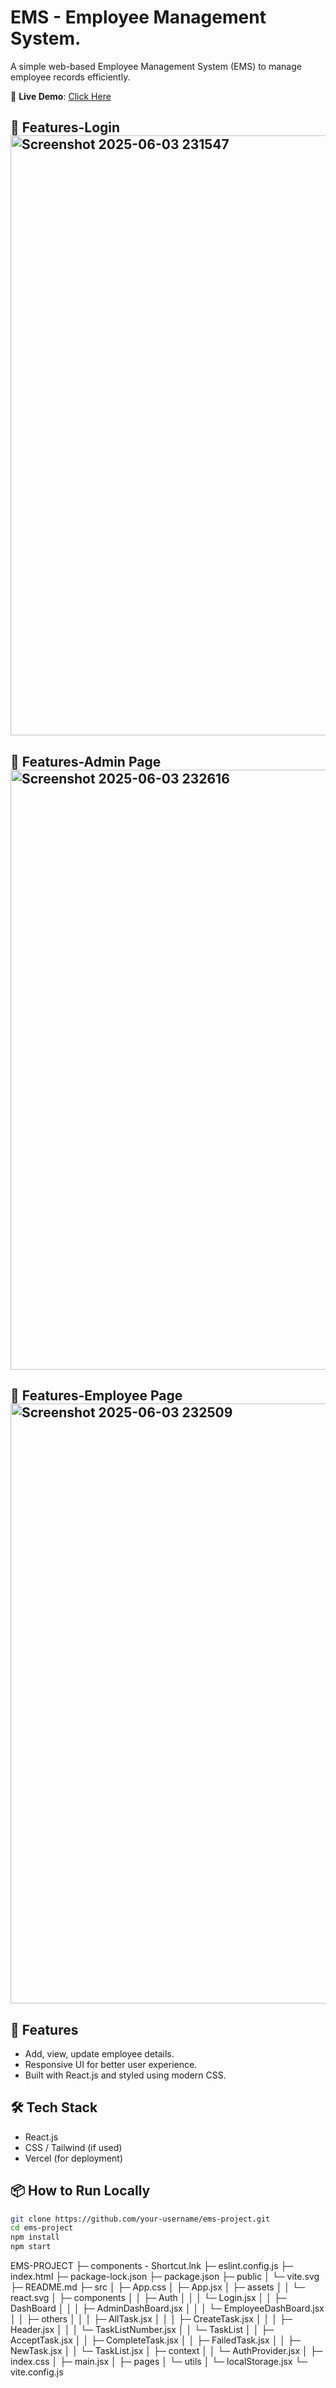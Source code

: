 # EMS - Employee Management System.

A simple web-based Employee Management System (EMS) to manage employee records efficiently.

🔗 **Live Demo**: [Click Here](https://ems-project-eight.vercel.app/)
## 🚀 Features-Login <img width="960" alt="Screenshot 2025-06-03 231547" src="https://github.com/user-attachments/assets/3ed82857-e6ae-4dbe-8ad9-322c83d11ea0" />
## 🚀 Features-Admin Page <img width="960" alt="Screenshot 2025-06-03 232616" src="https://github.com/user-attachments/assets/c13b1860-0772-4d39-811c-94b8520bda11" />
## 🚀 Features-Employee Page<img width="960" alt="Screenshot 2025-06-03 232509" src="https://github.com/user-attachments/assets/6059f4f1-1dd3-442e-a9f6-bcc556ae4c8e" />


## 🚀 Features
- Add, view, update employee details.
- Responsive UI for better user experience.
- Built with React.js and styled using modern CSS.

## 🛠 Tech Stack
- React.js
- CSS / Tailwind (if used)
- Vercel (for deployment)

## 📦 How to Run Locally
```bash
git clone https://github.com/your-username/ems-project.git
cd ems-project
npm install
npm start

```
EMS-PROJECT
├─ components - Shortcut.lnk
├─ eslint.config.js
├─ index.html
├─ package-lock.json
├─ package.json
├─ public
│  └─ vite.svg
├─ README.md
├─ src
│  ├─ App.css
│  ├─ App.jsx
│  ├─ assets
│  │  └─ react.svg
│  ├─ components
│  │  ├─ Auth
│  │  │  └─ Login.jsx
│  │  ├─ DashBoard
│  │  │  ├─ AdminDashBoard.jsx
│  │  │  └─ EmployeeDashBoard.jsx
│  │  ├─ others
│  │  │  ├─ AllTask.jsx
│  │  │  ├─ CreateTask.jsx
│  │  │  ├─ Header.jsx
│  │  │  └─ TaskListNumber.jsx
│  │  └─ TaskList
│  │     ├─ AcceptTask.jsx
│  │     ├─ CompleteTask.jsx
│  │     ├─ FailedTask.jsx
│  │     ├─ NewTask.jsx
│  │     └─ TaskList.jsx
│  ├─ context
│  │  └─ AuthProvider.jsx
│  ├─ index.css
│  ├─ main.jsx
│  ├─ pages
│  └─ utils
│     └─ localStorage.jsx
└─ vite.config.js

```
